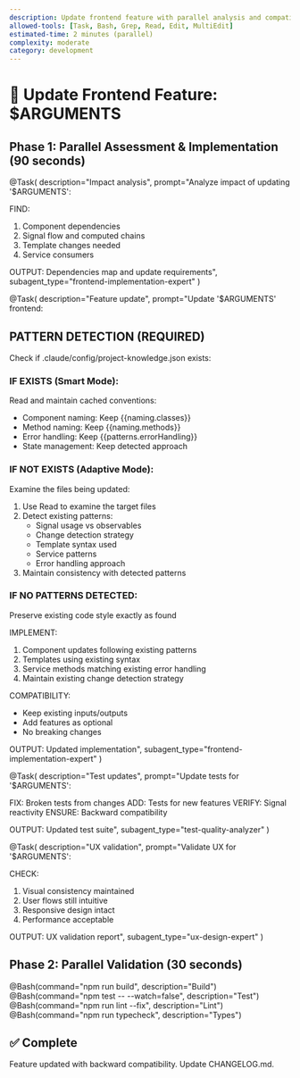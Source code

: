 ```yaml
---
description: Update frontend feature with parallel analysis and compatibility
allowed-tools: [Task, Bash, Grep, Read, Edit, MultiEdit]
estimated-time: 2 minutes (parallel)
complexity: moderate
category: development
---
```


# 🔄 Update Frontend Feature: $ARGUMENTS

## Phase 1: Parallel Assessment & Implementation (90 seconds)

@Task(
  description="Impact analysis",
  prompt="Analyze impact of updating '$ARGUMENTS':
  
  FIND:
  1. Component dependencies
  2. Signal flow and computed chains
  3. Template changes needed
  4. Service consumers
  
  OUTPUT: Dependencies map and update requirements",
  subagent_type="frontend-implementation-expert"
)

@Task(
  description="Feature update",
  prompt="Update '$ARGUMENTS' frontend:

  ## PATTERN DETECTION (REQUIRED)

  Check if .claude/config/project-knowledge.json exists:

  ### IF EXISTS (Smart Mode):
  Read and maintain cached conventions:
  - Component naming: Keep {{naming.classes}}
  - Method naming: Keep {{naming.methods}}
  - Error handling: Keep {{patterns.errorHandling}}
  - State management: Keep detected approach

  ### IF NOT EXISTS (Adaptive Mode):
  Examine the files being updated:
  1. Use Read to examine the target files
  2. Detect existing patterns:
     - Signal usage vs observables
     - Change detection strategy
     - Template syntax used
     - Service patterns
     - Error handling approach
  3. Maintain consistency with detected patterns

  ### IF NO PATTERNS DETECTED:
  Preserve existing code style exactly as found

  IMPLEMENT:
  1. Component updates following existing patterns
  2. Templates using existing syntax
  3. Service methods matching existing error handling
  4. Maintain existing change detection strategy

  COMPATIBILITY:
  - Keep existing inputs/outputs
  - Add features as optional
  - No breaking changes

  OUTPUT: Updated implementation",
  subagent_type="frontend-implementation-expert"
)

@Task(
  description="Test updates",
  prompt="Update tests for '$ARGUMENTS':
  
  FIX: Broken tests from changes
  ADD: Tests for new features
  VERIFY: Signal reactivity
  ENSURE: Backward compatibility
  
  OUTPUT: Updated test suite",
  subagent_type="test-quality-analyzer"
)

@Task(
  description="UX validation",
  prompt="Validate UX for '$ARGUMENTS':
  
  CHECK:
  1. Visual consistency maintained
  2. User flows still intuitive
  3. Responsive design intact
  4. Performance acceptable
  
  OUTPUT: UX validation report",
  subagent_type="ux-design-expert"
)

## Phase 2: Parallel Validation (30 seconds)

@Bash(command="npm run build", description="Build")
@Bash(command="npm test -- --watch=false", description="Test")
@Bash(command="npm run lint --fix", description="Lint")
@Bash(command="npm run typecheck", description="Types")

## ✅ Complete
Feature updated with backward compatibility. Update CHANGELOG.md.
